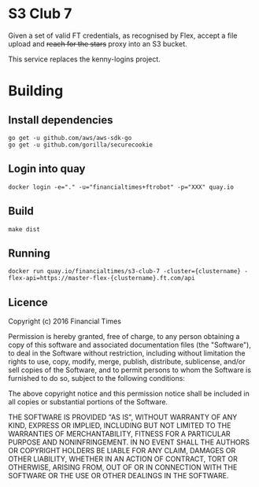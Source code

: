 S3 Club 7
==

Given a set of valid FT credentials, as recognised by Flex, accept a file upload and ~~reach for the stars~~ proxy into an S3 bucket.

This service replaces the kenny-logins project.

# Building

## Install dependencies

```
go get -u github.com/aws/aws-sdk-go
go get -u github.com/gorilla/securecookie
```

## Login into quay
```docker login -e="." -u="financialtimes+ftrobot" -p="XXX" quay.io```

## Build
```make dist```

## Running
```docker run quay.io/financialtimes/s3-club-7 -cluster={clustername} -flex-api=https://master-flex-{clustername}.ft.com/api```

Licence
--

Copyright (c) 2016 Financial Times

Permission is hereby granted, free of charge, to any person obtaining a copy of this software and associated documentation files (the "Software"), to deal in the Software without restriction, including without limitation the rights to use, copy, modify, merge, publish, distribute, sublicense, and/or sell copies of the Software, and to permit persons to whom the Software is furnished to do so, subject to the following conditions:

The above copyright notice and this permission notice shall be included in all copies or substantial portions of the Software.

THE SOFTWARE IS PROVIDED "AS IS", WITHOUT WARRANTY OF ANY KIND, EXPRESS OR IMPLIED, INCLUDING BUT NOT LIMITED TO THE WARRANTIES OF MERCHANTABILITY, FITNESS FOR A PARTICULAR PURPOSE AND NONINFRINGEMENT. IN NO EVENT SHALL THE AUTHORS OR COPYRIGHT HOLDERS BE LIABLE FOR ANY CLAIM, DAMAGES OR OTHER LIABILITY, WHETHER IN AN ACTION OF CONTRACT, TORT OR OTHERWISE, ARISING FROM, OUT OF OR IN CONNECTION WITH THE SOFTWARE OR THE USE OR OTHER DEALINGS IN THE SOFTWARE.
